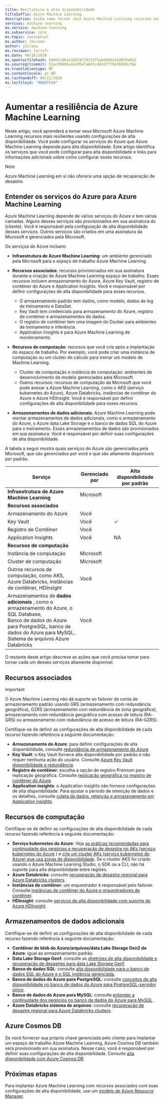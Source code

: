```yaml
---
title: Resiliência & alta disponibilidade
titleSuffix: Azure Machine Learning
description: Saiba como tornar seus Azure Machine Learning recursos mais resilientes a interrupções usando uma configuração de alta disponibilidade.
services: machine-learning
ms.service: machine-learning
ms.subservice: core
ms.topic: conceptual
ms.author: jhirono
author: jhirono
ms.reviewer: larryfr
ms.date: 09/16/2020
ms.openlocfilehash: 64665c0b1e32970f29233f5abdd6b2d2d020a6b2
ms.sourcegitcommit: 53acd9895a4a395efa6d7cd41d7f78e392b9cfbe
ms.translationtype: MT
ms.contentlocale: pt-BR
ms.lasthandoff: 09/22/2020
ms.locfileid: "90897519"
---
```

# <a name="increase-azure-machine-learning-resiliency"></a>Aumentar a resiliência de Azure Machine Learning



Neste artigo, você aprenderá a tornar seus Microsoft Azure Machine Learning recursos mais resilientes usando configurações de alta disponibilidade. Você pode configurar os serviços do Azure que Azure Machine Learning depende para alta disponibilidade. Este artigo identifica os serviços que você pode configurar para alta disponibilidade e links para informações adicionais sobre como configurar esses recursos.

> [!NOTE]
> Azure Machine Learning em si não oferece uma opção de recuperação de desastre.

## <a name="understand-azure-services-for-azure-machine-learning"></a>Entender os serviços do Azure para Azure Machine Learning

Azure Machine Learning depende de vários serviços do Azure e tem várias camadas. Alguns desses serviços são provisionados em sua assinatura do (cliente). Você é responsável pela configuração de alta disponibilidade desses serviços. Outros serviços são criados em uma assinatura da Microsoft e gerenciados pela Microsoft. 

Os serviços do Azure incluem:

* **Infraestrutura de Azure Machine Learning**: um ambiente gerenciado pela Microsoft para o espaço de trabalho Azure Machine Learning.

* **Recursos associados**: recursos provisionados em sua assinatura durante a criação de Azure Machine Learning espaço de trabalho. Esses recursos incluem armazenamento do Azure, Azure Key Vault, registro de contêiner do Azure e Application Insights. Você é responsável por definir configurações de alta disponibilidade para esses recursos.
  * O armazenamento padrão tem dados, como modelo, dados de log de treinamento e DataSet.
  * Key Vault tem credenciais para armazenamento do Azure, registro de contêiner e armazenamentos de dados.
  * O registro de contêiner tem uma imagem do Docker para ambientes de treinamento e inferência.
  * Application Insights é para Azure Machine Learning de monitoramento.

* **Recursos de computação**: recursos que você cria após a implantação do espaço de trabalho. Por exemplo, você pode criar uma instância de computação ou um cluster de cálculo para treinar um modelo de Machine Learning.
  * Cluster de computação e instância de computação: ambientes de desenvolvimento de modelo gerenciados pela Microsoft.
  * Outros recursos: recursos de computação da Microsoft que você pode anexar a Azure Machine Learning, como o AKS (serviço kubernetes do Azure), Azure Databricks, instâncias de contêiner do Azure e Azure HDInsight. Você é responsável por definir configurações de alta disponibilidade para esses recursos.

* **Armazenamentos de dados adicionais**: Azure Machine Learning pode montar armazenamentos de dados adicionais, como o armazenamento do Azure, o Azure data Lake Storage e o banco de dados SQL do Azure para o treinamento.  Esses armazenamentos de dados são provisionados em sua assinatura. Você é responsável por definir suas configurações de alta disponibilidade.

A tabela a seguir mostra quais serviços do Azure são gerenciados pela Microsoft, que são gerenciados por você e que são altamente disponíveis por padrão.

| Serviço | Gerenciado por | Alta disponibilidade por padrão |
| ----- | ----- | ----- |
| **Infraestrutura de Azure Machine Learning** | Microsoft | |
| **Recursos associados** |
| Armazenamento do Azure | Você | |
| Key Vault | Você | ✓ |
| Registro de Contêiner | Você | |
| Application Insights | Você | NA |
| **Recursos de computação** |
| Instância de computação | Microsoft |  |
| Cluster de computação | Microsoft |  |
| Outros recursos de computação, como AKS, <br>Azure Databricks, instâncias de contêiner, HDInsight | Você |  |
| Armazenamentos de **dados adicionais** , como o armazenamento do Azure, o SQL Database,<br> Banco de dados do Azure para PostgreSQL, banco de dados do Azure para MySQL, <br>Sistema de arquivos Azure Databricks | Você | |

O restante deste artigo descreve as ações que você precisa tomar para tornar cada um desses serviços altamente disponível.

## <a name="associated-resources"></a>Recursos associados

> [!IMPORTANT]
> O Azure Machine Learning não dá suporte ao failover de conta de armazenamento padrão usando GRS (armazenamento com redundância geográfica), GZRS (armazenamento com redundância de zona geográfica), armazenamento com redundância geográfica com acesso de leitura (RA-GRS) ou armazenamento com redundância de acesso de leitura (RA-GZRS).

Certifique-se de definir as configurações de alta disponibilidade de cada recurso fazendo referência à seguinte documentação:

* **Armazenamento do Azure**: para definir configurações de alta disponibilidade, consulte [redundância de armazenamento do Azure](https://docs.microsoft.com/azure/storage/common/storage-redundancy).
* **Key Vault**: o Key Vault fornece alta disponibilidade por padrão e não requer nenhuma ação do usuário.  Consulte [Azure Key Vault disponibilidade e redundância](https://docs.microsoft.com/azure/key-vault/general/disaster-recovery-guidance).
* **Registro de contêiner**: escolha a opção de registro Premium para replicação geográfica. Consulte [replicação geográfica no registro de contêiner do Azure](https://docs.microsoft.com/azure/container-registry/container-registry-geo-replication).
* **Application insights**: o Application insights não fornece configurações de alta disponibilidade. Para ajustar o período de retenção de dados e os detalhes, consulte [coleta de dados, retenção e armazenamento em Application insights](https://docs.microsoft.com/azure/azure-monitor/app/data-retention-privacy#how-long-is-the-data-kept).

## <a name="compute-resources"></a>Recursos de computação

Certifique-se de definir as configurações de alta disponibilidade de cada recurso fazendo referência à seguinte documentação:

* **Serviço kubernetes do Azure**: Veja [as práticas recomendadas para continuidade dos negócios e recuperação de desastre no AKs (serviço kubernetes do Azure](https://docs.microsoft.com/azure/aks/operator-best-practices-multi-region) ) e [crie um cluster AKs (serviço kubernetes do Azure) que usa zonas de disponibilidade](https://docs.microsoft.com/azure/aks/availability-zones). Se o cluster AKS foi criado usando o Azure Machine Learning Studio, o SDK ou a CLI, não há suporte para alta disponibilidade entre regiões.
* **Azure Databricks**: consulte [recuperação de desastre regional para Azure Databricks clusters](https://docs.microsoft.com/azure/azure-databricks/howto-regional-disaster-recovery).
* **Instâncias de contêiner**: um orquestrador é responsável pelo failover. Consulte [instâncias de contêiner do Azure e orquestradores de contêiner](https://docs.microsoft.com/azure/container-instances/container-instances-orchestrator-relationship).
* **HDInsight**: consulte [serviços de alta disponibilidade com suporte do Azure HDInsight](https://docs.microsoft.com/azure/hdinsight/hdinsight-high-availability-components).

## <a name="additional-data-stores"></a>Armazenamentos de dados adicionais

Certifique-se de definir as configurações de alta disponibilidade de cada recurso fazendo referência à seguinte documentação:

* **Contêiner de blob do Azure/arquivos/data Lake Storage Gen2 do Azure**: igual ao armazenamento padrão.
* **Data Lake Storage Gen1**: consulte as [diretrizes de alta disponibilidade e recuperação de desastres para data Lake Storage Gen1](https://docs.microsoft.com/azure/data-lake-store/data-lake-store-disaster-recovery-guidance).
* **Banco de dados SQL**: consulte [alta disponibilidade para o banco de dados SQL do Azure e o SQL instância gerenciada](https://docs.microsoft.com/azure/sql-database/sql-database-high-availability).
* **Banco de dados do Azure para PostgreSQL**: consulte [conceitos de alta disponibilidade no banco de dados do Azure para PostgreSQL-servidor único](https://docs.microsoft.com/azure/postgresql/concepts-high-availability).
* **Banco de dados do Azure para MySQL**: consulte [entender a continuidade dos negócios no banco de dados do Azure para MySQL](https://docs.microsoft.com/azure/mysql/concepts-business-continuity).
* **Azure Databricks sistema de arquivos**: consulte [recuperação de desastre regional para Azure Databricks clusters](https://docs.microsoft.com/azure/azure-databricks/howto-regional-disaster-recovery).

## <a name="azure-cosmos-db"></a>Azure Cosmos DB

Se você fornecer sua própria chave gerenciada pelo cliente para implantar um espaço de trabalho Azure Machine Learning, Azure Cosmos DB também será provisionado em sua assinatura. Nesse caso, você é responsável por definir suas configurações de alta disponibilidade. Consulte [alta disponibilidade com Azure Cosmos DB](https://docs.microsoft.com/azure/cosmos-db/high-availability).

## <a name="next-steps"></a>Próximas etapas

Para implantar Azure Machine Learning com recursos associados com suas configurações de alta disponibilidade, use um [modelo de Azure Resource Manager](https://github.com/Azure/azure-quickstart-templates/tree/master/201-machine-learning-advanced).
